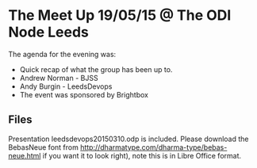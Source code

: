 The Meet Up 19/05/15 @ The ODI Node Leeds
=========================================

The agenda for the evening was:

* Quick recap of what the group has been up to.
* Andrew Norman - BJSS
* Andy Burgin - LeedsDevops
* The event was sponsored by Brightbox

Files
-----

Presentation leedsdevops20150310.odp is included. Please download the BebasNeue font from http://dharmatype.com/dharma-type/bebas-neue.html if you want it to look right), note this is in Libre Office format. 

